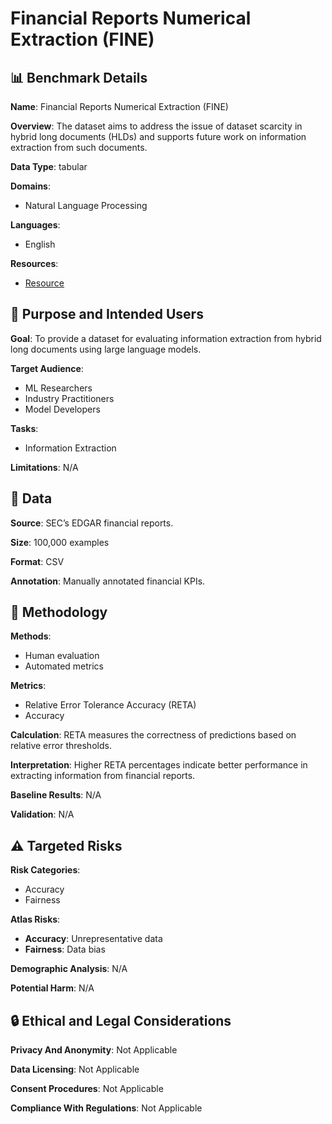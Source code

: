 # Financial Reports Numerical Extraction (FINE)

## 📊 Benchmark Details

**Name**: Financial Reports Numerical Extraction (FINE)

**Overview**: The dataset aims to address the issue of dataset scarcity in hybrid long documents (HLDs) and supports future work on information extraction from such documents.

**Data Type**: tabular

**Domains**:
- Natural Language Processing

**Languages**:
- English

**Resources**:
- [Resource](N/A)

## 🎯 Purpose and Intended Users

**Goal**: To provide a dataset for evaluating information extraction from hybrid long documents using large language models.

**Target Audience**:
- ML Researchers
- Industry Practitioners
- Model Developers

**Tasks**:
- Information Extraction

**Limitations**: N/A

## 💾 Data

**Source**: SEC’s EDGAR financial reports.

**Size**: 100,000 examples

**Format**: CSV

**Annotation**: Manually annotated financial KPIs.

## 🔬 Methodology

**Methods**:
- Human evaluation
- Automated metrics

**Metrics**:
- Relative Error Tolerance Accuracy (RETA)
- Accuracy

**Calculation**: RETA measures the correctness of predictions based on relative error thresholds.

**Interpretation**: Higher RETA percentages indicate better performance in extracting information from financial reports.

**Baseline Results**: N/A

**Validation**: N/A

## ⚠️ Targeted Risks

**Risk Categories**:
- Accuracy
- Fairness

**Atlas Risks**:
- **Accuracy**: Unrepresentative data
- **Fairness**: Data bias

**Demographic Analysis**: N/A

**Potential Harm**: N/A

## 🔒 Ethical and Legal Considerations

**Privacy And Anonymity**: Not Applicable

**Data Licensing**: Not Applicable

**Consent Procedures**: Not Applicable

**Compliance With Regulations**: Not Applicable
